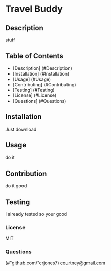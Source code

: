 # Travel Buddy
## Description  
stuff

## Table of Contents
* [Description] (#Description)
* [Installation] (#Installation)
* [Usage] (#Usage)
* [Contributing] (#Contributing)
* [Testing] (#Testing)
* [License] (#License)
* [Questions] (#Questions)

## Installation
Just download
## Usage
do it
## Contribution
do it good
## Testing
I already tested so your good
### License
MIT
### Questions
(#"github.com/"crjones7)
courtney@gmail.com

